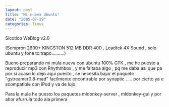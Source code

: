 ```yaml
---
layout: post
title: "Mi nueva Ubuntu"
date: "2005-07-29"
categories: linux
---
```


Sicotico WeBlog v2.0

(Sempron 2600+ KINGSTON 512 MB DDR 400 , Leadtek 4X Sound , solo ubuntu y fona to trapo..........)

Bueno preparando mi mula nueva con ubuntu 100% GTK , me he puesto a reproducir mp3 con Rhythmbox , y me faltaba algo , pq me daba asi que pa por si acaso lo dejo aqui puesto , se necesita bajar el paquete "gstreamer0.8-mad" facilmente encontrable por synaptic ..... por cierto ya e scompatible con iPod y va de lujo.

Para la mula he puesto los paquetes mldonkey-server , mldonkey-gui y por ahor afurrula todo ala primera
